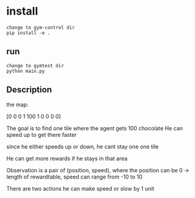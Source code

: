 # install 

    change to gym-control dir 
    pip install -e .

## run 

    change to gymtest dir
    python main.py


## Description 

the map:

[0 0 0 1 100 1 0 0 0 0]

The goal is to find one tile where the agent gets 100 chocolate
He can speed up to get there faster 

since he either speeds up or down, he cant stay one one tile 

He can get more rewards if he stays in that area 


Observation is a pair of (position, speed), where the position can be 0 -> length of rewardtable, speed can range from -10 to 10

There are two actions he can make  speed or slow by 1 unit
